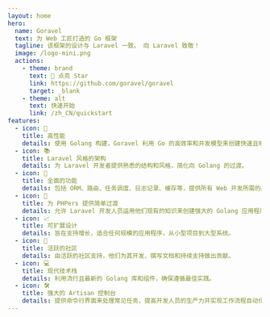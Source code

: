```yaml
---
layout: home
hero:
  name: Goravel
  text: 为 Web 工匠打造的 Go 框架
  tagline: 该框架的设计与 Laravel 一致。 向 Laravel 致敬！
  image: /logo-mini.png
  actions:
    - theme: brand
      text: 🌟 点亮 Star
      link: https://github.com/goravel/goravel
      target: _blank
    - theme: alt
      text: 快速开始
      link: /zh_CN/quickstart
features:
  - icon: 🚀
    title: 高性能
    details: 使用 Golang 构建，Goravel 利用 Go 的高效率和并发模型来创建快速且响应灵敏的应用程序。
  - icon: 📚
    title: Laravel 风格的架构
    details: 为 Laravel 开发者提供熟悉的结构和风格，简化向 Golang 的过渡。
  - icon: 🧰
    title: 全面的功能
    details: 包括 ORM、路由、任务调度、日志记录、缓存等，提供所有 Web 开发所需的基本工具。
  - icon: 🔄
    title: 为 PHPers 提供简单过渡
    details: 允许 Laravel 开发人员运用他们现有的知识来创建强大的 Golang 应用程序。
  - icon: 📈
    title: 可扩展设计
    details: 旨在支持增长，适合任何规模的应用程序，从小型项目到大型系统。
  - icon: 👥
    title: 活跃的社区
    details: 由活跃的社区支持，他们为其开发、撰写文档和持续支持做出贡献。
  - icon: 💻
    title: 现代技术栈
    details: 利用流行且最新的 Golang 库和组件，确保遵循最佳实践。
  - icon: 🛠
    title: 强大的 Artisan 控制台
    details: 提供命令行界面来处理常见任务，提高开发人员的生产力并实现工作流程自动化。
---
```

